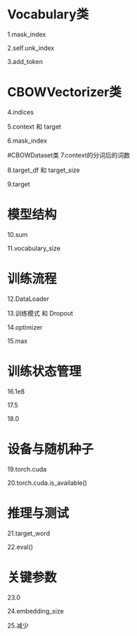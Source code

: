# Vocabulary类
1.mask_index

2.self.unk_index

3.add_token

# CBOWVectorizer类
4.indices

5.context 和 target

6.mask_index

#CBOWDataset类 
7.context的分词后的词数

8.target_df 和 target_size

9.target

# 模型结构
10.sum

11.vocabulary_size

# 训练流程
12.DataLoader

13.训练模式 和 Dropout

14.optimizer

15.max

# 训练状态管理
16.1e8

17.5

18.0

# 设备与随机种子
19.torch.cuda

20.torch.cuda.is_available()

# 推理与测试
21.target_word

22.eval()

# 关键参数
23.0

24.embedding_size

25.减少